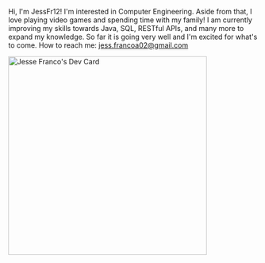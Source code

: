 Hi, I'm JessFr12!
I'm interested in Computer Engineering. Aside from that, I love playing video games and spending time with my family!
I am currently improving my skills towards Java, SQL, RESTful APIs, and many more to expand my knowledge. So far it is going very well and I'm excited for what's to come.
How to reach me: jess.francoa02@gmail.com

<a href="https://app.daily.dev/JessFr12"><img src="https://api.daily.dev/devcards/8f96f12669e645cdaa42a81427bb540e.png?r=mzu" width="400" alt="Jesse Franco's Dev Card"/></a>
